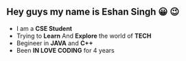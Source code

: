 ## Hey guys my name is Eshan Singh :grinning: :wink:

* I am a **CSE Student**
* Trying to **Learn** And **Explore** the world of **TECH**
* Begineer in **JAVA** and **C++**
* Been **IN LOVE CODING** for 4 years
